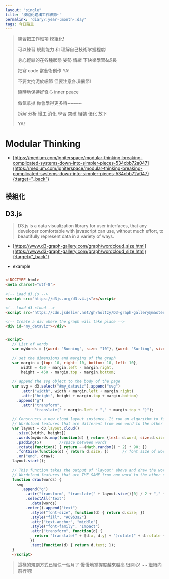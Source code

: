 ```yaml
---
layout: "single"
title: '模組化建構工作細節~'
permalink: 'diary/:year-:month-:day'
tags: 今日隨意
---
```


> 練習把工作細項 模組化!
>
> 可以練習 規劃能力 和 理解自己技術掌握程度!
>
> 身心輕鬆的在各種狀態 姿勢 情緒 下快樂學習&成長
>
> 把寫 code 當藝術創作 YA!
>
> 不要太拘泥於細節 但要注意各項細節!
> 
> 隨時地保持好奇心 inner peace 
>
> 傲氣拿掉 你會學得更多唷~~~~~
>
> 拆解 分析 慢工 消化 學習 突破 組裝 優化 放下
> 
> YA!

# Modular Thinking 

- [https://medium.com/igniterspace/modular-thinking-breaking-complicated-systems-down-into-simpler-pieces-534cbb72a047](https://medium.com/igniterspace/modular-thinking-breaking-complicated-systems-down-into-simpler-pieces-534cbb72a047){:target="_back"}


## 模組化

<!-- Load d3.js -->
<script src="https://d3js.org/d3.v4.js"></script>

<!-- Load d3-cloud -->
<script src="https://cdn.jsdelivr.net/gh/holtzy/D3-graph-gallery@master/LIB/d3.layout.cloud.js"></script>
<div style="background-color:yellow">
<div id="my_dataviz"></div>
</div>


<script>
// List of words
var myWords = [{word: "人一定要靠自己", size: "20"}, {word: "逆風高飛", size: "30"}, {word: "難就是懶。懶就是難", size: "35"}, {word: "inner peace :)", size: "40"}, {word: "fake it until you become it", size: "30"}, {word: "我的未來不是夢", size: "40"}, {word: "有夢最美。希望相隨", size: "28"} ]

// set the dimensions and margins of the graph
var margin = {top: 10, right: 10, bottom: 10, left: 10},
    width = 450 - margin.left - margin.right,
    height = 450 - margin.top - margin.bottom;

// append the svg object to the body of the page
var svg = d3.select("#my_dataviz").append("svg")
    .attr("width", width + margin.left + margin.right)
    .attr("height", height + margin.top + margin.bottom)
  .append("g")
    .attr("transform",
          "translate(" + margin.left + "," + margin.top + ")");

// Constructs a new cloud layout instance. It run an algorithm to find the position of words that suits your requirements
// Wordcloud features that are different from one word to the other must be here
var layout = d3.layout.cloud()
  .size([width, height])
  .words(myWords.map(function(d) { return {text: d.word, size:d.size}; }))
  .padding(5)        //space between words
  .rotate(function() { return ~~(Math.random() * 2) * 90; })
  .fontSize(function(d) { return d.size; })      // font size of words
  .on("end", draw);
layout.start();

// This function takes the output of 'layout' above and draw the words
// Wordcloud features that are THE SAME from one word to the other can be here
function draw(words) {
  svg
    .append("g")
      .attr("transform", "translate(" + layout.size()[0] / 2 + "," + layout.size()[1] / 2 + ")")
      .selectAll("text")
        .data(words)
      .enter().append("text")
        .style("font-size", function(d) { return d.size; })
        .style("fill", "#69b3a2")
        .attr("text-anchor", "middle")
        .style("font-family", "Impact")
        .attr("transform", function(d) {
          return "translate(" + [d.x, d.y] + ")rotate(" + d.rotate + ")";
        })
        .text(function(d) { return d.text; });
}
</script>


## D3.js

>  D3.js is a data visualization library for user interfaces, that any developer comfortable with javascript can use, without much effort, to beautifully represent data in a variety of ways.


- [https://www.d3-graph-gallery.com/graph/wordcloud_size.html](https://www.d3-graph-gallery.com/graph/wordcloud_size.html){:target="_back"}

- example

~~~html

<!DOCTYPE html>
<meta charset="utf-8">

<!-- Load d3.js -->
<script src="https://d3js.org/d3.v4.js"></script>

<!-- Load d3-cloud -->
<script src="https://cdn.jsdelivr.net/gh/holtzy/D3-graph-gallery@master/LIB/d3.layout.cloud.js"></script>

<!-- Create a div where the graph will take place -->
<div id="my_dataviz"></div>


<script>
   // List of words
   var myWords = [{word: "Running", size: "10"}, {word: "Surfing", size: "20"}, {word: "Climbing", size: "50"}, {word: "Kiting", size: "30"},    {word: "Sailing", size: "20"}, {word: "Snowboarding", size: "60"} ]
   
   // set the dimensions and margins of the graph
   var margin = {top: 10, right: 10, bottom: 10, left: 10},
       width = 450 - margin.left - margin.right,
       height = 450 - margin.top - margin.bottom;
   
   // append the svg object to the body of the page
   var svg = d3.select("#my_dataviz").append("svg")
       .attr("width", width + margin.left + margin.right)
       .attr("height", height + margin.top + margin.bottom)
     .append("g")
       .attr("transform",
             "translate(" + margin.left + "," + margin.top + ")");
   
   // Constructs a new cloud layout instance. It run an algorithm to find the position of words that suits your requirements
   // Wordcloud features that are different from one word to the other must be here
   var layout = d3.layout.cloud()
     .size([width, height])
     .words(myWords.map(function(d) { return {text: d.word, size:d.size}; }))
     .padding(5)        //space between words
     .rotate(function() { return ~~(Math.random() * 2) * 90; })
     .fontSize(function(d) { return d.size; })      // font size of words
     .on("end", draw);
   layout.start();
   
   // This function takes the output of 'layout' above and draw the words
   // Wordcloud features that are THE SAME from one word to the other can be here
   function draw(words) {
     svg
       .append("g")
         .attr("transform", "translate(" + layout.size()[0] / 2 + "," + layout.size()[1] / 2 + ")")
         .selectAll("text")
           .data(words)
         .enter().append("text")
           .style("font-size", function(d) { return d.size; })
           .style("fill", "#69b3a2")
           .attr("text-anchor", "middle")
           .style("font-family", "Impact")
           .attr("transform", function(d) {
             return "translate(" + [d.x, d.y] + ")rotate(" + d.rotate + ")";
           })
           .text(function(d) { return d.text; });
   }
   </script>
~~~

> 這樣的規劃方式已經快一個月了 慢慢地掌握度越來越高 很開心! ~~ 繼續向前行吧!
